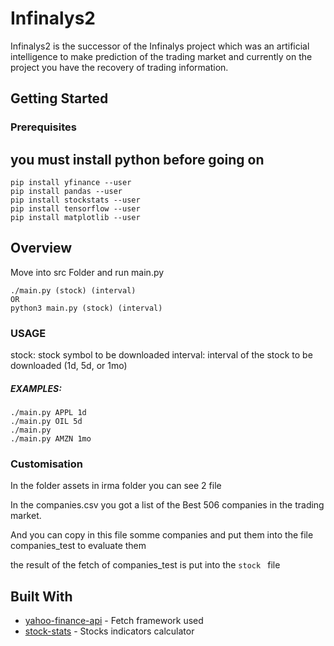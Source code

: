 # Infinalys2

Infinalys2 is the successor of the Infinalys project which was an artificial intelligence to make prediction of the trading market and currently on the project you have the recovery of trading information.

## Getting Started

### Prerequisites

## you must install python before going on
```
pip install yfinance --user
pip install pandas --user
pip install stockstats --user
pip install tensorflow --user
pip install matplotlib --user
```

## Overview

Move into src Folder and run main.py
```
./main.py (stock) (interval)
OR
python3 main.py (stock) (interval)
```
### USAGE 
stock: stock symbol to be downloaded
interval: interval of the stock to be downloaded (1d, 5d, or 1mo)

##### EXAMPLES:
```
./main.py APPL 1d 
./main.py OIL 5d
./main.py
./main.py AMZN 1mo 
```

### Customisation

In the folder assets in irma folder you can see 2 file 


In the companies.csv you got a list of the Best 506 companies in the trading market.

And you can copy in this file somme companies and put them into the file companies_test to evaluate them

the result of the fetch of companies_test is put into the ```stock ``` file 

## Built With

* [yahoo-finance-api](https://github.com/topics/yahoo-finance-api) - Fetch framework used
* [stock-stats](https://github.com/jealous/stockstats) - Stocks indicators calculator
